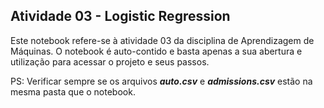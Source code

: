 ## Atividade 03 - Logistic Regression

Este notebook refere-se à atividade 03 da disciplina de Aprendizagem de Máquinas. O notebook é auto-contido e basta apenas a sua abertura e utilização para acessar o projeto e seus passos.

PS: Verificar sempre se os arquivos ***auto.csv*** e ***admissions.csv*** estão na mesma pasta que o notebook. 
